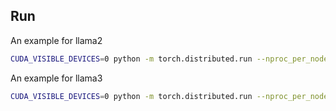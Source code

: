 ## Run

An example for llama2
```bash
CUDA_VISIBLE_DEVICES=0 python -m torch.distributed.run --nproc_per_node 1 examples/RAP/AQuA/inference.py --base_lm llama2 --model_dir your/path/to/llama --llama_size "7B"   --temperature 0.0 
```

An example for llama3
```bash
CUDA_VISIBLE_DEVICES=0 python -m torch.distributed.run --nproc_per_node 1 examples/RAP/AQuA/inference.py --base_lm llama3 --model_dir your/path/to/llama3 --llama_size "8B-Instruct"   --temperature 0.0 
```


